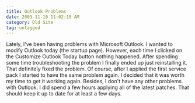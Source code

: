 ```yaml
---
title: Outlook Problems
date: 2003-11-10 11:02:10 AM
category: Old Site
tag: untagged
---
```


Lately, I've been having problems with Microsoft Outlook. I wanted to modify Outlook today (the startup page). However, each time I clicked on the Customize Outlook Today button nothing happened. After spending some time troubleshooting the problem I finally ended up just reinstalling it. That definitely fixed the problem. Of course, after I applied the first service pack I started to have the same problem again. I decided that it was worth my time to get it working again. Besides, I don't have any other problems with Outlook. I did spend a few hours applying all of the latest patches. That should keep it up to date for at least a few days.
